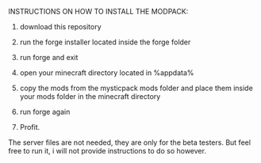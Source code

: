 INSTRUCTIONS ON HOW TO INSTALL THE MODPACK:

1. download this repository

2. run the forge installer located inside the forge folder

3. run forge and exit

4. open your minecraft directory located in %appdata%

5. copy the mods from the mysticpack mods folder and place them inside your mods folder in the minecraft directory

6. run forge again

7. Profit.


The server files are not needed, they are only for the beta testers. But feel free to run it, i will not provide instructions to do so however.
